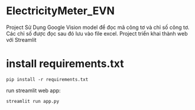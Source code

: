 # ElectricityMeter_EVN
Project Sử Dụng Google Vision model để đọc mã công tơ và chỉ số công tơ. Các chỉ số được đọc sau đó lưu vào file excel. Project triển khai thành web với Streamlit


# install requirements.txt

```
pip install -r requirements.txt
```

run streamlit web app:

```
streamlit run app.py
```


